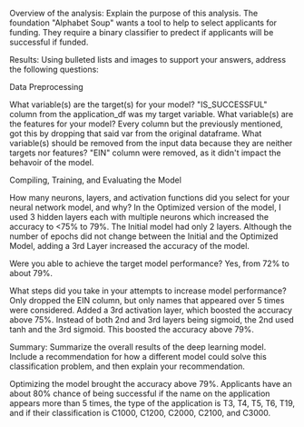 Overview of the analysis: Explain the purpose of this analysis.
The foundation "Alphabet Soup" wants a tool to help to select applicants for funding. They require a binary classifier to predect  if applicants will be successful if funded.


Results: Using bulleted lists and images to support your answers, address the following questions:

Data Preprocessing

What variable(s) are the target(s) for your model?
"IS_SUCCESSFUL" column from the application_df was my target variable.
What variable(s) are the features for your model?
Every column but the previously mentioned, got this by dropping that said var from the original dataframe.
What variable(s) should be removed from the input data because they are neither targets nor features?
"EIN" column were removed, as it didn't impact the behavoir of the model.

Compiling, Training, and Evaluating the Model

How many neurons, layers, and activation functions did you select for your neural network model, and why?
In the Optimized version of the model, I used 3 hidden layers each with multiple neurons which increased the accuracy to <75% to 79%. The Initial model had only 2 layers. Although the number of epochs did not change between the Initial and the Optimized Model, adding a 3rd Layer increased the accuracy of the model.

Were you able to achieve the target model performance?
Yes, from 72% to about 79%.

What steps did you take in your attempts to increase model performance?
Only dropped the EIN column, but only names that appeared over 5 times were considered. Added a 3rd activation layer, which boosted the accuracy above 75%. Instead of both 2nd and 3rd layers being sigmoid, the 2nd used tanh and the 3rd sigmoid. This boosted the accuracy above 79%.

Summary: Summarize the overall results of the deep learning model. Include a recommendation for how a different model could solve this classification problem, and then explain your recommendation.

Optimizing the model brought the accuracy above 79%. Applicants have an about 80% chance of being successful if the name on the application appears more than 5 times, the type of the application is T3, T4, T5, T6, T19, and if their classification is C1000, C1200, C2000, C2100, and C3000.